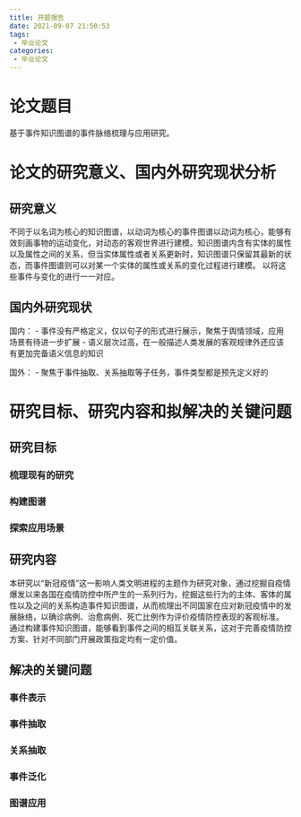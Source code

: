 ```yaml
---
title: 开题报告
date: 2021-09-07 21:50:53
tags:
 - 毕业论文
categories:
 - 毕业论文
---
```


# 论文题目

基于事件知识图谱的事件脉络梳理与应用研究。

# 论文的研究意义、国内外研究现状分析

## 研究意义

不同于以名词为核心的知识图谱，以动词为核心的事件图谱以动词为核心，能够有效刻画事物的运动变化，对动态的客观世界进行建模。知识图谱内含有实体的属性以及属性之间的关系，但当实体属性或者关系更新时，知识图谱只保留其最新的状态，而事件图谱则可以对某一个实体的属性或关系的变化过程进行建模。
以将这些事件与变化的进行一一对应。


## 国内外研究现状

国内：
    - 事件没有严格定义，仅以句子的形式进行展示，聚焦于舆情领域，应用场景有待进一步扩展 
    - 语义层次过高，在一般描述人类发展的客观规律外还应该有更加完备语义信息的知识

国外：
    - 聚焦于事件抽取、关系抽取等子任务，事件类型都是预先定义好的

# 研究目标、研究内容和拟解决的关键问题

## 研究目标

### 梳理现有的研究

### 构建图谱

### 探索应用场景


## 研究内容

本研究以“新冠疫情”这一影响人类文明进程的主题作为研究对象，通过挖掘自疫情爆发以来各国在疫情防控中所产生的一系列行为，挖掘这些行为的主体、客体的属性以及之间的关系构造事件知识图谱，从而梳理出不同国家在应对新冠疫情中的发展脉络，以确诊病例、治愈病例、死亡比例作为评价疫情防控表现的客观标准。
通过构建事件知识图谱，能够看到事件之间的相互关联关系，这对于完善疫情防控方案、针对不同部门开展政策指定均有一定价值。


## 解决的关键问题

### 事件表示

### 事件抽取

### 关系抽取

### 事件泛化

### 图谱应用


